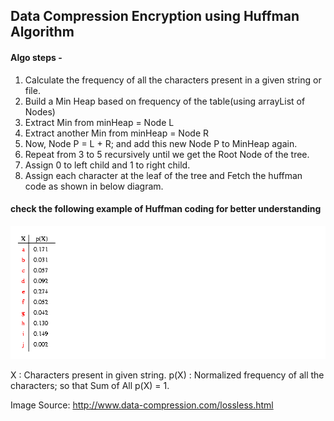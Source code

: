 ## Data Compression Encryption using Huffman Algorithm

#### Algo steps -
1. Calculate the frequency of all the characters present in a given string or file.
2. Build a Min Heap based on frequency of the table(using arrayList of Nodes)
3. Extract Min from minHeap = Node L
4. Extract another Min from minHeap = Node R
5. Now, Node P = L + R; and add this new Node P to MinHeap again.
6. Repeat from 3 to 5 recursively until we get the Root Node of the tree.
7. Assign 0 to left child and 1 to right child.
8. Assign each character at the leaf of the tree and Fetch the huffman code as shown in below diagram.
#### check the following example of Huffman coding for better understanding

![Alt text](https://github.com/vishalk90/DataCompressionEncryption/blob/master/huffman.gif "http://www.data-compression.com/lossless.html")

X    : Characters present in given string.
p(X) : Normalized frequency of all the characters; so that Sum of All p(X) = 1.



Image Source: http://www.data-compression.com/lossless.html
